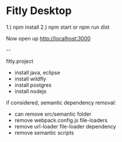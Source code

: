 # Fitly Desktop

1.) npm install
2.) npm start or npm run dist

Now open up [http://localhost:3000](http://localhost:3000)

--

fitly.project
- install java, eclipse
- install wildfly
- install postgres
- install nodejs

if considered, semantic dependency removal:
- can remove src/semantic folder
- remove webpack.config.js file-loaders
- remove url-loader file-loader dependency
- remove semantic scripts
